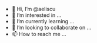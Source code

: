 - 👋 Hi, I’m @aeliscu
- 👀 I’m interested in ...
- 🌱 I’m currently learning ...
- 💞️ I’m looking to collaborate on ...
- 📫 How to reach me ...

<!---
aeliscu/aeliscu is a ✨ special ✨ repository because its `README.md` (this file) appears on your GitHub profile.
You can click the Preview link to take a look at your changes.
--->
